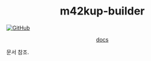 <h1 align="center">m42kup-builder</h1>

[![GitHub](https://img.shields.io/github/license/logico-philosophical/m42kup-builder)](https://github.com/logico-philosophical/m42kup-builder/blob/master/LICENSE)

<p align="center"><a href="https://logico-philosophical.github.io/m42kup-builder/docs/build/introduction.html">docs</a></p>

문서 참조.

